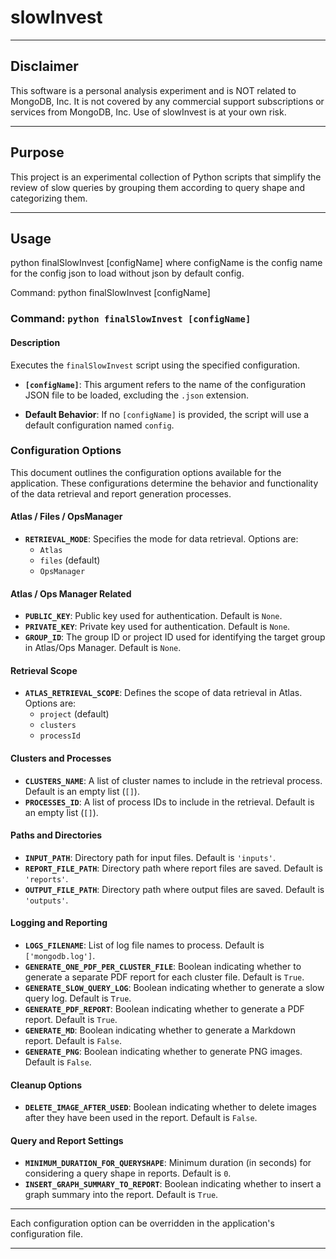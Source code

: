 # slowInvest


-----------------------------
## Disclaimer
This software is a personal analysis experiment and is NOT related to MongoDB, Inc. It is not covered by any commercial support subscriptions or services from MongoDB, Inc. Use of slowInvest is at your own risk.

-----------------------------
## Purpose
This project is an experimental collection of Python scripts that simplify the review of slow queries by grouping them according to query shape and categorizing them.

-----------------------------
## Usage

python finalSlowInvest [configName]
where configName is the config name for the config json to load without json by default config.

Command: python finalSlowInvest [configName]

### Command: `python finalSlowInvest [configName]`

#### Description

Executes the `finalSlowInvest` script using the specified configuration.

- **`[configName]`**: This argument refers to the name of the configuration JSON file to be loaded, excluding the `.json` extension.

- **Default Behavior**: If no `[configName]` is provided, the script will use a default configuration named `config`.

### Configuration Options

This document outlines the configuration options available for the application.
These configurations determine the behavior and functionality of the data retrieval and report generation processes.

#### Atlas / Files / OpsManager

- **`RETRIEVAL_MODE`**: Specifies the mode for data retrieval. Options are:
    - `Atlas`
    - `files` (default)
    - `OpsManager`

#### Atlas / Ops Manager Related

- **`PUBLIC_KEY`**: Public key used for authentication. Default is `None`.
- **`PRIVATE_KEY`**: Private key used for authentication. Default is `None`.
- **`GROUP_ID`**: The group ID or project ID used for identifying the target group in Atlas/Ops Manager. Default is `None`.

#### Retrieval Scope

- **`ATLAS_RETRIEVAL_SCOPE`**: Defines the scope of data retrieval in Atlas. Options are:
    - `project` (default)
    - `clusters`
    - `processId`

#### Clusters and Processes

- **`CLUSTERS_NAME`**: A list of cluster names to include in the retrieval process. Default is an empty list (`[]`).
- **`PROCESSES_ID`**: A list of process IDs to include in the retrieval. Default is an empty list (`[]`).

#### Paths and Directories

- **`INPUT_PATH`**: Directory path for input files. Default is `'inputs'`.
- **`REPORT_FILE_PATH`**: Directory path where report files are saved. Default is `'reports'`.
- **`OUTPUT_FILE_PATH`**: Directory path where output files are saved. Default is `'outputs'`.

#### Logging and Reporting

- **`LOGS_FILENAME`**: List of log file names to process. Default is `['mongodb.log']`.
- **`GENERATE_ONE_PDF_PER_CLUSTER_FILE`**: Boolean indicating whether to generate a separate PDF report for each cluster file. Default is `True`.
- **`GENERATE_SLOW_QUERY_LOG`**: Boolean indicating whether to generate a slow query log. Default is `True`.
- **`GENERATE_PDF_REPORT`**: Boolean indicating whether to generate a PDF report. Default is `True`.
- **`GENERATE_MD`**: Boolean indicating whether to generate a Markdown report. Default is `False`.
- **`GENERATE_PNG`**: Boolean indicating whether to generate PNG images. Default is `False`.

#### Cleanup Options

- **`DELETE_IMAGE_AFTER_USED`**: Boolean indicating whether to delete images after they have been used in the report. Default is `False`.

#### Query and Report Settings

- **`MINIMUM_DURATION_FOR_QUERYSHAPE`**: Minimum duration (in seconds) for considering a query shape in reports. Default is `0`.
- **`INSERT_GRAPH_SUMMARY_TO_REPORT`**: Boolean indicating whether to insert a graph summary into the report. Default is `True`.

---

Each configuration option can be overridden in the application's configuration file.

-----------------------------